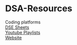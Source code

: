 #  DSA-Resources

Coding platforms <br>
[DSE Sheets](https://github.com/avinash201199/DSA-Resources/tree/main/Best%20DSA%20Sheets) <br>
[Youtube Playlists](https://github.com/avinash201199/DSA-Resources/tree/main/Youtube%20Playlists)<br>
[Website](https://github.com/avinash201199/DSA-Resources/tree/main/Websites)

